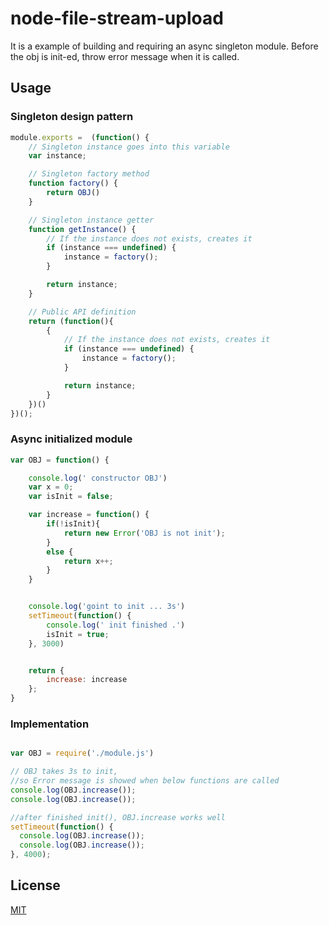 # node-file-stream-upload

It is a example of building and requiring an async singleton module. Before the obj is init-ed, throw error message when it is called. 


## Usage
### Singleton design pattern
```js
module.exports =  (function() {  
    // Singleton instance goes into this variable
    var instance;

    // Singleton factory method
    function factory() {
        return OBJ()
    }

    // Singleton instance getter
    function getInstance() {
        // If the instance does not exists, creates it
        if (instance === undefined) {
            instance = factory();
        }

        return instance;
    }

    // Public API definition
    return (function(){
        {
            // If the instance does not exists, creates it
            if (instance === undefined) {
                instance = factory();
            }

            return instance;
        }
    })()
})();

```



### Async initialized module  
```js
var OBJ = function() {

    console.log(' constructor OBJ')
    var x = 0;
    var isInit = false; 

    var increase = function() {
        if(!isInit){
            return new Error('OBJ is not init');
        }
        else {
            return x++;
        }
    } 


    console.log('goint to init ... 3s')
    setTimeout(function() {
        console.log(' init finished .')
        isInit = true;
    }, 3000)


    return {
        increase: increase
    };
}


```




### Implementation
```js

var OBJ = require('./module.js')

// OBJ takes 3s to init, 
//so Error message is showed when below functions are called
console.log(OBJ.increase());
console.log(OBJ.increase());

//after finished init(), OBJ.increase works well
setTimeout(function() {
  console.log(OBJ.increase());
  console.log(OBJ.increase());
}, 4000);


```


## License


[MIT](http://vjpr.mit-license.org)